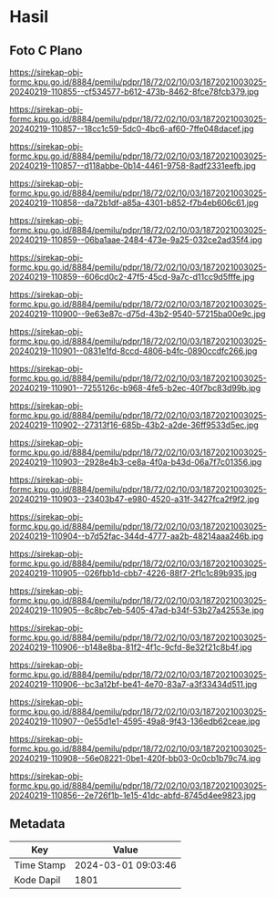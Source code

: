 # Hasil

## Foto C Plano

https://sirekap-obj-formc.kpu.go.id/8884/pemilu/pdpr/18/72/02/10/03/1872021003025-20240219-110855--cf534577-b612-473b-8462-8fce78fcb379.jpg

https://sirekap-obj-formc.kpu.go.id/8884/pemilu/pdpr/18/72/02/10/03/1872021003025-20240219-110857--18cc1c59-5dc0-4bc6-af60-7ffe048dacef.jpg

https://sirekap-obj-formc.kpu.go.id/8884/pemilu/pdpr/18/72/02/10/03/1872021003025-20240219-110857--d118abbe-0b14-4461-9758-8adf2331eefb.jpg

https://sirekap-obj-formc.kpu.go.id/8884/pemilu/pdpr/18/72/02/10/03/1872021003025-20240219-110858--da72b1df-a85a-4301-b852-f7b4eb606c61.jpg

https://sirekap-obj-formc.kpu.go.id/8884/pemilu/pdpr/18/72/02/10/03/1872021003025-20240219-110859--06ba1aae-2484-473e-9a25-032ce2ad35f4.jpg

https://sirekap-obj-formc.kpu.go.id/8884/pemilu/pdpr/18/72/02/10/03/1872021003025-20240219-110859--606cd0c2-47f5-45cd-9a7c-d11cc9d5fffe.jpg

https://sirekap-obj-formc.kpu.go.id/8884/pemilu/pdpr/18/72/02/10/03/1872021003025-20240219-110900--9e63e87c-d75d-43b2-9540-57215ba00e9c.jpg

https://sirekap-obj-formc.kpu.go.id/8884/pemilu/pdpr/18/72/02/10/03/1872021003025-20240219-110901--0831e1fd-8ccd-4806-b4fc-0890ccdfc266.jpg

https://sirekap-obj-formc.kpu.go.id/8884/pemilu/pdpr/18/72/02/10/03/1872021003025-20240219-110901--7255126c-b968-4fe5-b2ec-40f7bc83d99b.jpg

https://sirekap-obj-formc.kpu.go.id/8884/pemilu/pdpr/18/72/02/10/03/1872021003025-20240219-110902--27313f16-685b-43b2-a2de-36ff9533d5ec.jpg

https://sirekap-obj-formc.kpu.go.id/8884/pemilu/pdpr/18/72/02/10/03/1872021003025-20240219-110903--2928e4b3-ce8a-4f0a-b43d-06a7f7c01356.jpg

https://sirekap-obj-formc.kpu.go.id/8884/pemilu/pdpr/18/72/02/10/03/1872021003025-20240219-110903--23403b47-e980-4520-a31f-3427fca2f9f2.jpg

https://sirekap-obj-formc.kpu.go.id/8884/pemilu/pdpr/18/72/02/10/03/1872021003025-20240219-110904--b7d52fac-344d-4777-aa2b-48214aaa246b.jpg

https://sirekap-obj-formc.kpu.go.id/8884/pemilu/pdpr/18/72/02/10/03/1872021003025-20240219-110905--026fbb1d-cbb7-4226-88f7-2f1c1c89b935.jpg

https://sirekap-obj-formc.kpu.go.id/8884/pemilu/pdpr/18/72/02/10/03/1872021003025-20240219-110905--8c8bc7eb-5405-47ad-b34f-53b27a42553e.jpg

https://sirekap-obj-formc.kpu.go.id/8884/pemilu/pdpr/18/72/02/10/03/1872021003025-20240219-110906--b148e8ba-81f2-4f1c-9cfd-8e32f21c8b4f.jpg

https://sirekap-obj-formc.kpu.go.id/8884/pemilu/pdpr/18/72/02/10/03/1872021003025-20240219-110906--bc3a12bf-be41-4e70-83a7-a3f33434d511.jpg

https://sirekap-obj-formc.kpu.go.id/8884/pemilu/pdpr/18/72/02/10/03/1872021003025-20240219-110907--0e55d1e1-4595-49a8-9f43-136edb62ceae.jpg

https://sirekap-obj-formc.kpu.go.id/8884/pemilu/pdpr/18/72/02/10/03/1872021003025-20240219-110908--56e08221-0be1-420f-bb03-0c0cb1b79c74.jpg

https://sirekap-obj-formc.kpu.go.id/8884/pemilu/pdpr/18/72/02/10/03/1872021003025-20240219-110856--2e726f1b-1e15-41dc-abfd-8745d4ee9823.jpg


## Metadata

| Key        | Value               |
| ---------- | ------------------- |
| Time Stamp | 2024-03-01 09:03:46 |
| Kode Dapil | 1801                |



